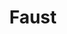 ---
title: "Faust"
drama-url: "https://en.wikipedia.org/wiki/Faust_(opera)"
brief-introduction: "All fear is the price of love."
img-name: "Faust seduces Marguerite in The NBR New Zealand Opera's 2006 production of Gounod's Faust"
image-url: "https://upload.wikimedia.org/wikipedia/commons/thumb/0/02/Faust_2006_NZO_08.jpg/1599px-Faust_2006_NZO_08.jpg"
img-creator: "Neil Mackenzie"
licence: "CC BY-SA 4.0"

original-work-name: Faust, Part One
original-work-type: tragic play
original-work-year: 1808
original-work-url: https://en.wikipedia.org/wiki/Faust,_Part_One
writer: "Johann Wolfgang von Goethe"

category: "Opera and Musicals"
tags: 1850s, Tragedy, Historical, God, Philosophy, Fantasy

synopsis: "In 16th century, Germany. God and the devil Méphistophélès bet the soul of Faust. Méphistophélès insists that Faust, a scholar who is full of poetry and knowledge, will gradually degenerate under the temptation of desire, and God believes in Faust. Rationality will eventually defeat desire."
act-brief: |
  Act I - Inn Faust's cabinet. Faust, an aging scholar, determines to dead because his studies have come to nothing (both love and life).  persuades Faust to buy Méphistophélès's services on Earth in exchange for Faust's in Hell. Faust's goblet of poison can transform people into an elixir of youth. Then, it makes the aged doctor a handsome young gentleman. 
  Act II - At the city gates. Méphistophélès maligns Marguerite, and Valentin tries to strike him with his sword, then Faust declares his admiration, but she refuses Faust's arm out of modesty, a quality that makes him love her even more.
  Act III - In Marguerite's garden. The lovesick boy Siébel leaves a bouquet for Marguerite. It is clear that Faust's seduction of Marguerite will be successful.
  Act IV - Marguerite goes to the church and tries to pray but she is cursed again by Méphistophélès.
  Act V - Faust sees a vision of Marguerite and calls for her. Méphistophélès helps Faust enter the prison where Marguerite is being held for killing her child. Méphistophélès states that only a mortal hand can deliver Marguerite from her fate. However, Marguerite's soul still rises to heaven. In despair Faust follows it with his eyes; he falls to his knees and prays.
  (wikipedia, 2021)

transition: "When neither faith nor knowledge can save the world, can we use the power of the devil? After summoning the devil, is it possible to maintain the purity of the heart? Can human beings overcome endless desires? Let's see what will happen when Faust goes on the stage..."

performance-date: "19 March 1859"
performance-country: "Frence"
performance-city: "Paris"
performance-venue: "Boulevard du Temple"
director: "Charles Gounod"
directer-img-url: "https://upload.wikimedia.org/wikipedia/commons/thumb/e/e9/Charles_Gounod00.jpg/996px-Charles_Gounod00.jpg"
directer-img-licence: "Creative Commons Public Domain Mark 1.0 License"
scriptwriter: "Jules Barbier and Michel Carré (French Libretto)"
references: |
  wikipedia.org. 2021. Faust (opera) - Wikipedia. [online] Available at: <https://en.wikipedia.org/wiki/Faust_(opera)> [Accessed 13 December 2021].

music1: Le veau d’or (in Act II)
music1-url: https://www.youtube.com/watch?v=pzCxoMbmZfA

music2: Avant de quitter ces lieux
music2-url: https://www.youtube.com/watch?v=wz74ej1YRcM

layout: exhibit
---